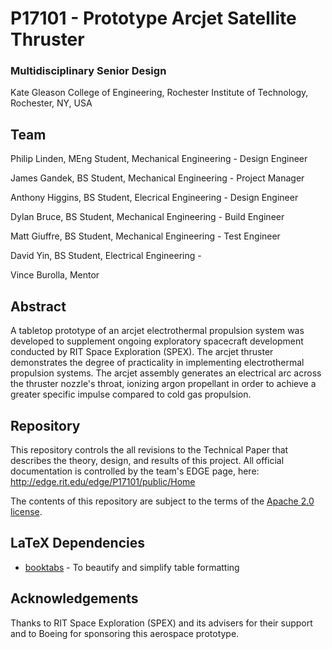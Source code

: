 # P17101 - Prototype Arcjet Satellite Thruster
### Multidisciplinary Senior Design
Kate Gleason College of Engineering, Rochester Institute of Technology, Rochester, NY, USA

## Team
Philip Linden, MEng Student, Mechanical Engineering - Design Engineer

James Gandek, BS Student, Mechanical Engineering - Project Manager

Anthony Higgins, BS Student, Elecrical Engineering - Design Engineer

Dylan Bruce, BS Student, Mechanical Engineering - Build Engineer

Matt Giuffre, BS Student, Mechanical Engineering - Test Engineer

David Yin, BS Student, Electrical Engineering - 

Vince Burolla, Mentor

## Abstract
A tabletop prototype of an arcjet electrothermal propulsion system was developed to supplement ongoing exploratory spacecraft development conducted by RIT Space Exploration (SPEX). The arcjet thruster demonstrates the degree of practicality in implementing electrothermal propulsion systems. The arcjet assembly generates an electrical arc across the thruster nozzle's throat, ionizing argon propellant in order to achieve a greater specific impulse compared to cold gas propulsion.

## Repository
This repository controls the all revisions to the Technical Paper that describes the theory, design, and results of this project. All official documentation is controlled by the team's EDGE page, here: http://edge.rit.edu/edge/P17101/public/Home

The contents of this repository are subject to the terms of the [Apache 2.0 license](https://www.apache.org/licenses/LICENSE-2.0).

## LaTeX Dependencies
* [booktabs](https://www.ctan.org/pkg/booktabs?lang=en) - To beautify and simplify table formatting

## Acknowledgements
Thanks to RIT Space Exploration (SPEX) and its advisers for their support and to Boeing for sponsoring this aerospace prototype.
